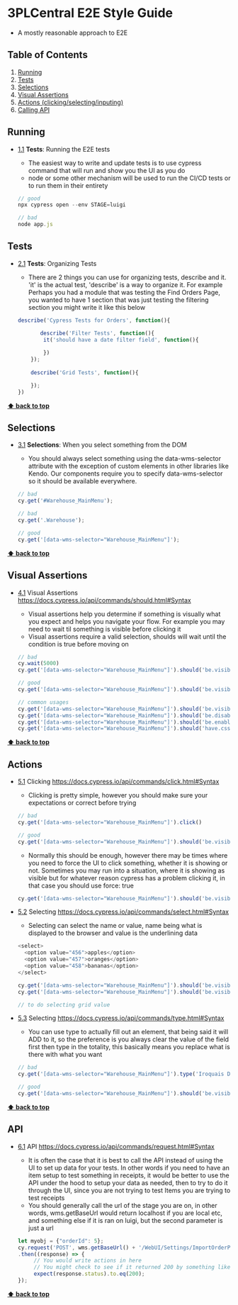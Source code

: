 # 3PLCentral E2E Style Guide

* A mostly reasonable approach to E2E 

## Table of Contents
  1. [Running](#running)
  2. [Tests](#tests)
  3. [Selections](#selection)
  4. [Visual Assertions](#vassertions)
  5. [Actions (clicking/selecting/inputing)](#actions)
  6. [Calling API](#api)

## Running

  <a name="types--primitives"></a><a name="1.1"></a>
  - [1.1](#types--primitives) **Tests**: Running the E2E tests
	
	- The easiest way to write and update tests is to use cypress command that will run and show you the UI as you do
	- node or some other mechanism will be used to run the CI/CD tests or to run them in their entirety
	

    ```javascript
    // good
    npx cypress open --env STAGE=luigi
    
    // bad
    node app.js
    ```

## Tests

  <a name="types--primitives"></a><a name="2.1"></a>
  - [2.1](#types--primitives) **Tests**: Organizing Tests
	
	- There are 2 things you can use for organizing tests, describe and it.  'it' is the actual test, 'describe' is a way to organize it.  For example Perhaps you had a module that was testing the Find Orders Page, you wanted to have 1 section that was just testing the filtering section you might write it like this below
	

    ```javascript
    describe('Cypress Tests for Orders', function(){
    
  	       describe('Filter Tests', function(){
		    it('should have a date filter field', function(){
	    
		    })
		});
		
		describe('Grid Tests', function(){
	
		});
    })
    ```

**[⬆ back to top](#table-of-contents)**

## Selections

  <a name="types--primitives"></a><a name="3.1"></a>
  - [3.1](#types--primitives) **Selections**: When you select something from the DOM
	
	- You should always select something using the data-wms-selector attribute with the exception of custom elements in other libraries like Kendo.  Our components require you to specify data-wms-selector so it should be available everywhere.
	

    ```javascript
    // bad
    cy.get('#Warehouse_MainMenu');
	
    // bad
    cy.get('.Warehouse');
	
    // good
    cy.get('[data-wms-selector="Warehouse_MainMenu"]');
    ```

**[⬆ back to top](#table-of-contents)**

## Visual Assertions

  <a name="references--prefer-const"></a><a name="4.1"></a>
  - [4.1](#references--prefer-const) Visual Assertions https://docs.cypress.io/api/commands/should.html#Syntax

    - Visual assertions help you determine if something is visually what you expect and helps you navigate your flow.  For example you may need to wait til something is visible before clicking it
	- Visual assertions require a valid selection, shoulds will wait until the condition is true before moving on
	
    ```javascript
    // bad
    cy.wait(5000)
    cy.get('[data-wms-selector="Warehouse_MainMenu"]').should('be.visible')

    // good
    cy.get('[data-wms-selector="Warehouse_MainMenu"]').should('be.visible')
    ```

    ```javascript
    // common usages    
    cy.get('[data-wms-selector="Warehouse_MainMenu"]').should('be.visible')
    cy.get('[data-wms-selector="Warehouse_MainMenu"]').should('be.disabled')
    cy.get('[data-wms-selector="Warehouse_MainMenu"]').should('be.enabled')
    cy.get('[data-wms-selector="Warehouse_MainMenu"]').should('have.css', 'font-family')

    ```


**[⬆ back to top](#table-of-contents)**

## Actions

  <a name="references--prefer-const"></a><a name="5.1"></a>
  - [5.1](#references--prefer-const) Clicking https://docs.cypress.io/api/commands/click.html#Syntax

    - Clicking is pretty simple, however you should make sure your expectations or correct before trying
	
    ```javascript
    // bad
    cy.get('[data-wms-selector="Warehouse_MainMenu"]').click()

    // good
    cy.get('[data-wms-selector="Warehouse_MainMenu"]').should('be.visible').click()
    ```

    - Normally this should be enough, however there may be times where you need to force the UI to click something, whether it is showing or not.  Sometimes you may run into a situation, where it is showing as visible but for whatever reason cypress has a problem clicking it, in that case you should use force: true

    ```javascript
    cy.get('[data-wms-selector="Warehouse_MainMenu"]').should('be.visible').click({ force: true })
    ```

  <a name="references--prefer-const"></a><a name="5.2"></a>
  - [5.2](#references--prefer-const) Selecting https://docs.cypress.io/api/commands/select.html#Syntax

    - Selecting can select the name or value, name being what is displayed to the browser and value is the underlining data
	
    ```javascript
	<select>
	  <option value="456">apples</option>
	  <option value="457">oranges</option>
	  <option value="458">bananas</option>
	</select>
	
	cy.get('[data-wms-selector="Warehouse_MainMenu"]').should('be.visible').select('apples');
	cy.get('[data-wms-selector="Warehouse_MainMenu"]').should('be.visible').select('456');
	
    ```

    ```javascript
	// to do selecting grid value
	
    ```

    
      <a name="references--prefer-const"></a><a name="5.3"></a>
  - [5.3](#references--prefer-const) Selecting https://docs.cypress.io/api/commands/type.html#Syntax

    - You can use type to actually fill out an element, that being said it will ADD to it, so the preference is you always clear the value of the field first then type in the totality, this basically means you replace what is there with what you want
	
    ```javascript
	// bad
	cy.get('[data-wms-selector="Warehouse_MainMenu"]').type('Iroquais Drive');
	
	// good
	cy.get('[data-wms-selector="Warehouse_MainMenu"]').should('be.visible').clear().type('Iroquais Drive');
	
    ```



**[⬆ back to top](#table-of-contents)**

## API

  <a name="references--prefer-const"></a><a name="6.1"></a>
  - [6.1](#references--prefer-const) API https://docs.cypress.io/api/commands/request.html#Syntax

    - It is often the case that it is best to call the API instead of using the UI to set up data for your tests.  In other words if you need to have an item setup to test something in receipts, it would be better to use the API under the hood to setup your data as needed, then to try to do it through the UI, since you are not trying to test Items you are trying to test receipts
    - You should generally call the url of the stage you are on, in other words, wms.getBaseUrl would return localhost if you are local etc, and something else if it is ran on luigi, but the second parameter is just a url
	
    ```javascript
    let myobj = {"orderId": 5};
    cy.request('POST', wms.getBaseUrl() + '/WebUI/Settings/ImportOrderPreferences/GetPreferences', myobj)
    .then((response) => {
         // You would write actions in here
         // You might check to see if it returned 200 by something like this
         expect(response.status).to.eq(200);
    });
    ```

   
**[⬆ back to top](#table-of-contents)**
